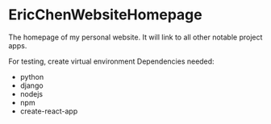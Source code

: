 # EricChenWebsiteHomepage
The homepage of my personal website. It will link to all other notable project apps.

For testing, create virtual environment
Dependencies needed:
- python
- django
- nodejs
- npm
- create-react-app

